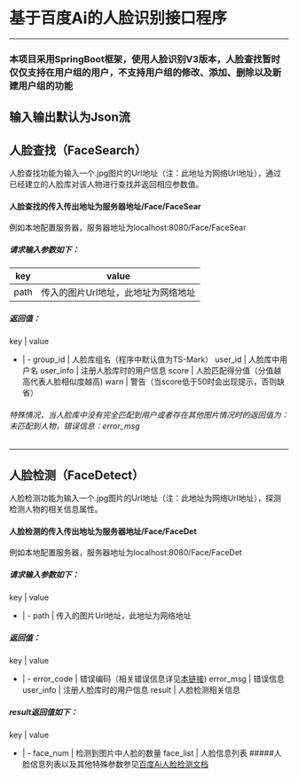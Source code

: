 # 基于百度Ai的人脸识别接口程序
-----
### 本项目采用SpringBoot框架，使用人脸识别V3版本，人脸查找暂时仅仅支持在用户组的用户，不支持用户组的修改、添加、删除以及新建用户组的功能
输入输出默认为Json流
-----
## 人脸查找（FaceSearch）
人脸查找功能为输入一个.jpg图片的Url地址（注：此地址为网络Url地址），通过已经建立的人脸库对该人物进行查找并返回相应参数值。
#### 人脸查找的传入传出地址为服务器地址/Face/FaceSear
例如本地配置服务器，服务器地址为localhost:8080/Face/FaceSear
##### 请求输入参数如下：   
key|value
-|-
path|传入的图片Url地址，此地址为网络地址
##### 返回值：
key | value
- | -
group_id | 人脸库组名（程序中默认值为TS-Mark）
user_id | 人脸库中用户名
user_info | 注册人脸库时的用户信息
score | 人脸匹配得分值（分值越高代表人脸相似度越高)
warn | 警告（当score低于50时会出现提示，否则缺省）
###### 特殊情况，当人脸库中没有完全匹配到用户或者存在其他图片情况时的返回值为：*未匹配到人物，错误信息：error_msg*

-----
## 人脸检测（FaceDetect）
人脸检测功能为输入一个.jpg图片的Url地址（注：此地址为网络Url地址），探测检测人物的相关信息属性。
#### 人脸检测的传入传出地址为服务器地址/Face/FaceDet
例如本地配置服务器，服务器地址为localhost:8080/Face/FaceDet
##### 请求输入参数如下：   
key | value
- | -
path | 传入的图片Url地址，此地址为网络地址
##### 返回值：
key | value
- | -
error_code | 错误编码（相关错误信息详见[本链接](https://ai.baidu.com/docs#/Face-ErrorCode-V3/top))
error_msg | 错误信息
user_info | 注册人脸库时的用户信息
result | 人脸检测相关信息

##### result返回值如下：
key | value
- | -
face_num | 检测到图片中人脸的数量
face_list | 人脸信息列表
#####人脸信息列表以及其他特殊参数参见[百度Ai人脸检测文档](https://ai.baidu.com/docs#/Face-Detect-V3/top)
